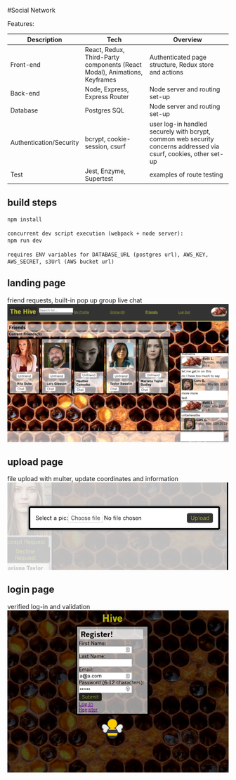 #Social Network

Features:

| Description             | Tech                                                                      | Overview                                                                                                          |
| ----------------------- | ------------------------------------------------------------------------- | ----------------------------------------------------------------------------------------------------------------- |
| Front-end               | React, Redux, Third-Party components (React Modal), Animations, Keyframes | Authenticated page structure, Redux store and actions                                                             |
| Back-end                | Node, Express, Express Router                                             | Node server and routing set-up                                                                                    |
| Database                | Postgres SQL                                                              | Node server and routing set-up                                                                                    |
| Authentication/Security | bcrypt, cookie-session, csurf                                             | user log-in handled securely with bcrypt, common web security concerns addressed via csurf, cookies, other set-up |
| Test                    | Jest, Enzyme, Supertest                                                   | examples of route testing                                                                                         |

## build steps

```
npm install

concurrent dev script execution (webpack + node server):
npm run dev

requires ENV variables for DATABASE_URL (postgres url), AWS_KEY, AWS_SECRET, s3Url (AWS bucket url)
```

## landing page

friend requests, built-in pop up group live chat
![alt text](https://raw.githubusercontent.com/tn819/hive-social-network/master/public/landing-page.png)

## upload page

file upload with multer, update coordinates and information
![alt text](https://raw.githubusercontent.com/tn819/hive-social-network/master/public/modal.png)

## login page

verified log-in and validation
![alt text](https://raw.githubusercontent.com/tn819/hive-social-network/master/public/sign-in.png)

